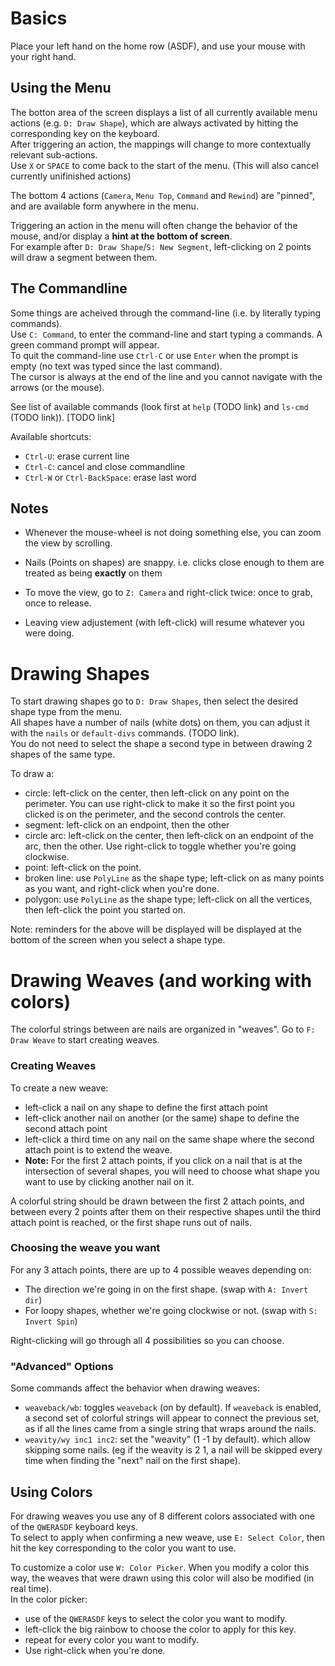 # Basics
Place your left hand on the home row (ASDF), and use your mouse with your right hand.

## Using the Menu
The botton area of the screen displays a list of all currently available menu actions (e.g. `D: Draw Shape`), which are always activated by hitting the corresponding key on the keyboard.  
After triggering an action, the mappings will change to more contextually relevant sub-actions.  
Use `X` or `SPACE` to come back to the start of the menu. (This will also cancel currently unifinished actions)  

The bottom 4 actions (`Camera`, `Menu Top`, `Command` and `Rewind`) are "pinned", and are available form anywhere in the menu.  

Triggering an action in the menu will often change the behavior of the mouse, and/or display a **hint at the bottom of screen**.  
For example after `D: Draw Shape`/`S: New Segment`, left-clicking on 2 points will draw a segment between them.  

## The Commandline
Some things are acheived through the command-line (i.e. by literally typing commands).  
Use `C: Command`, to enter the command-line and start typing a commands. A green command prompt will appear.  
To quit the command-line use `Ctrl-C` or use `Enter` when the prompt is empty (no text was typed since the last command).  
The cursor is always at the end of the line and you cannot navigate with the arrows (or the mouse).  

See list of available commands (look first at `help` (TODO link) and `ls-cmd` (TODO link)). [TODO link]  

Available shortcuts:
* `Ctrl-U`: erase current line
* `Ctrl-C`: cancel and close commandline
* `Ctrl-W` or `Ctrl-BackSpace`: erase last word

## Notes

* Whenever the mouse-wheel is not doing something else, you can zoom the view by scrolling.
* Nails (Points on shapes) are snappy. i.e. clicks close enough to them are treated as being **exactly** on them

* To move the view, go to `Z: Camera` and right-click twice: once to grab, once to release.
* Leaving view adjustement (with left-click) will resume whatever you were doing.

# Drawing Shapes 
To start drawing shapes go to `D: Draw Shapes`, then select the desired shape type from the menu.  
All shapes have a number of nails (white dots) on them, you can adjust it with the `nails` or `default-divs` commands. (TODO link).  
You do not need to select the shape a second type in between drawing 2 shapes of the same type.  

To draw a:
* circle: left-click on the center, then left-click on any point on the perimeter. You can use right-click to make it so the first point you clicked is on the perimeter, and the second controls the center.
* segment: left-click on an endpoint, then the other
* circle arc: left-click on the center, then left-click on an endpoint of the arc, then the other. Use right-click to toggle whether you're going clockwise.
* point: left-click on the point.
* broken line: use `PolyLine` as the shape type; left-click on as many points as you want, and right-click when you're done.
* polygon: use `PolyLine` as the shape type; left-click on all the vertices, then left-click the point you started on.

Note: reminders for the above will be displayed will be displayed at the bottom of the screen when you select a shape type.

# Drawing Weaves (and working with colors)
The colorful strings between are nails are organized in "weaves".
Go to `F: Draw Weave` to start creating weaves.

### Creating Weaves
To create a new weave: 
* left-click a nail on any shape to define the first attach point 
* left-click another nail on another (or the same) shape to define the second attach point 
* left-click a third time on any nail on the same shape where the second attach point is to extend the weave.
* **Note:** For the first 2 attach points, if you click on a nail that is at the intersection of several shapes, you will need to choose what shape you want to use by clicking another nail on it.

A colorful string should be drawn between the first 2 attach points, and between every 2 points after them on their respective shapes until the third attach point is reached, or the first shape runs out of nails.

### Choosing the weave you want
For any 3 attach points, there are up to 4 possible weaves depending on:
* The direction we're going in on the first shape. (swap with `A: Invert dir`)
* For loopy shapes, whether we're going clockwise or not. (swap with `S: Invert Spin`)

Right-clicking will go through all 4 possibilities so you can choose.

### "Advanced" Options
Some commands affect the behavior when drawing weaves:
* `weaveback/wb`: toggles `weaveback` (on by default). If `weaveback` is enabled, a second set of colorful strings will appear to connect the previous set, as if all the lines came from a single string that wraps around the nails.
* `weavity/wy inc1 inc2`: set the "weavity" (1 -1 by default). which allow skipping some nails. (eg if the weavity is 2 1, a nail will be skipped every time when finding the "next" nail on the first shape).

## Using Colors
For drawing weaves you use any of 8 different colors associated with one of the `QWERASDF` keyboard keys.  
To select to apply when confirming a new weave, use `E: Select Color`, then hit the key corresponding to the color you want to use.  

To customize a color use `W: Color Picker`. When you modify a color this way, the weaves that were drawn using this color will also be modified (in real time).  
In the color picker:
* use of the `QWERASDF` keys to select the color you want to modify.
* left-click the big rainbow to choose the color to apply for this key.
* repeat for every color you want to modify.
* Use right-click when you're done. 






